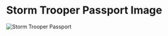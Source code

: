 # Storm Trooper Passport Image

![Storm Trooper Passport](https://github.com/dobailey/Flipper/assets/13837406/d73e9544-d455-455f-8709-23df487d67ad)
